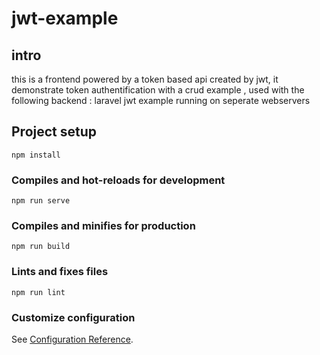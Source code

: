 # jwt-example


## intro

this is a frontend powered by a token based api created by jwt, it demonstrate token authentification with a crud example , used with the following backend : <a link="https://github.com/HijenHEK/laravel-jwt-example" > laravel jwt example </a> running on seperate webservers 




## Project setup
```
npm install
```

### Compiles and hot-reloads for development
```
npm run serve
```

### Compiles and minifies for production
```
npm run build
```

### Lints and fixes files
```
npm run lint
```

### Customize configuration
See [Configuration Reference](https://cli.vuejs.org/config/).
